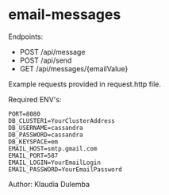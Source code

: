 # email-messages #

Endpoints:

* POST /api/message
* POST /api/send
* GET /api/messages/{emailValue}

Example requests provided in request.http file.

Required ENV's:

    PORT=8080
    DB_CLUSTER1=YourClusterAddress
    DB_USERNAME=cassandra
    DB_PASSWORD=cassandra
    DB_KEYSPACE=em
    EMAIL_HOST=smtp.gmail.com
    EMAIL_PORT=587
    EMAIL_LOGIN=YourEmailLogin
    EMAIL_PASSWORD=YourEmailPassword

Author: Klaudia Dulemba
